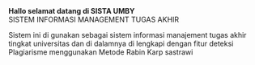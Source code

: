 <div class="text-center">
	<b>Hallo selamat datang di SISTA UMBY</b><br>
	SISTEM INFORMASI MANAGEMENT TUGAS AKHIR
</div>


Sistem ini di gunakan sebagai sistem informasi manajement tugas akhir tingkat universitas dan di dalamnya di lengkapi dengan fitur deteksi Plagiarisme menggunakan Metode Rabin Karp sastrawi
